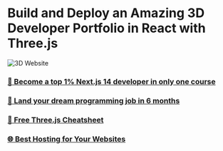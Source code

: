 # Build and Deploy an Amazing 3D Developer Portfolio in React with Three.js

![3D Website]([https://i.ibb.co/NmGrP0b/vik.png](https://i.ibb.co/NmGrP0b/vik.png))

### [🌟 Become a top 1% Next.js 14 developer in only one course](https://jsmastery.pro/next14)
### [🚀 Land your dream programming job in 6 months](https://jsmastery.pro/masterclass)
### [📙 Free Three.js Cheatsheet](https://resource.jsmastery.pro/threejs-cheatsheet)
### [🌐 Best Hosting for Your Websites](https://hostinger.com/javascript10)

